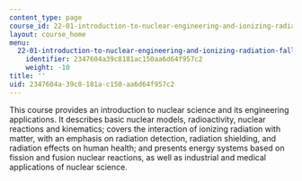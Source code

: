 ```yaml
---
content_type: page
course_id: 22-01-introduction-to-nuclear-engineering-and-ionizing-radiation-fall-2015
layout: course_home
menu:
  22-01-introduction-to-nuclear-engineering-and-ionizing-radiation-fall-2015:
    identifier: 2347604a39c8181ac150aa6d64f957c2
    weight: -10
title: ''
uid: 2347604a-39c8-181a-c150-aa6d64f957c2
---
```

This course provides an introduction to nuclear science and its engineering applications. It describes basic nuclear models, radioactivity, nuclear reactions and kinematics; covers the interaction of ionizing radiation with matter, with an emphasis on radiation detection, radiation shielding, and radiation effects on human health; and presents energy systems based on fission and fusion nuclear reactions, as well as industrial and medical applications of nuclear science.
